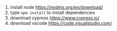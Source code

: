 1. install node https://nodejs.org/en/download/
2. type `npm install` to install dependencies
3. download cypress https://www.cypress.io/
4. download vscode https://code.visualstudio.com/
